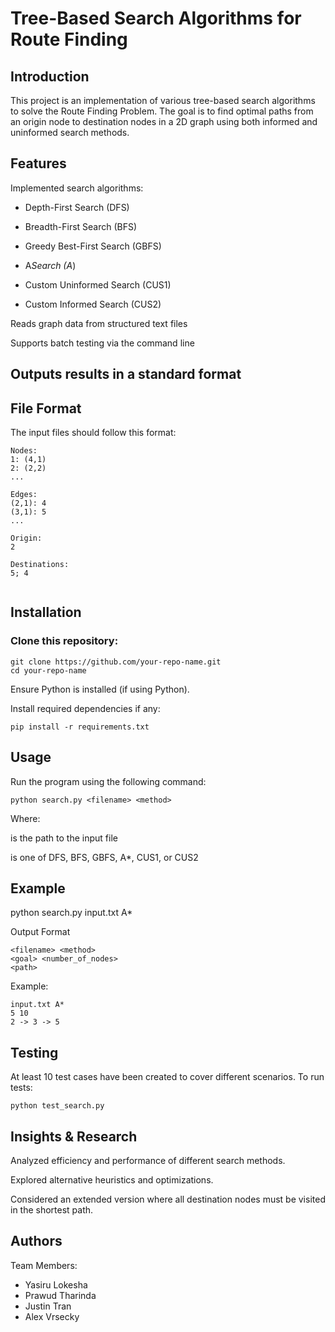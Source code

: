 # Tree-Based Search Algorithms for Route Finding

## Introduction

This project is an implementation of various tree-based search algorithms to solve the Route Finding Problem. The goal is to find optimal paths from an origin node to destination nodes in a 2D graph using both informed and uninformed search methods.

## Features

Implemented search algorithms:

- Depth-First Search (DFS)

- Breadth-First Search (BFS)

- Greedy Best-First Search (GBFS)

- A*Search (A*)

- Custom Uninformed Search (CUS1)

- Custom Informed Search (CUS2)

Reads graph data from structured text files

Supports batch testing via the command line

## Outputs results in a standard format

## File Format

The input files should follow this format:

```
Nodes:
1: (4,1)
2: (2,2)
...

Edges:
(2,1): 4
(3,1): 5
...

Origin:
2

Destinations:
5; 4
  
```
  
## Installation

### Clone this repository:
```
git clone https://github.com/your-repo-name.git
cd your-repo-name
```

Ensure Python is installed (if using Python).

Install required dependencies if any:
```
pip install -r requirements.txt
```

## Usage

Run the program using the following command:

```
python search.py <filename> <method>
```

Where:

<filename> is the path to the input file

<method> is one of DFS, BFS, GBFS, A*, CUS1, or CUS2

## Example

python search.py input.txt A*

Output Format
```
<filename> <method>
<goal> <number_of_nodes>
<path>
```
Example:
```
input.txt A*
5 10
2 -> 3 -> 5
```

## Testing

At least 10 test cases have been created to cover different scenarios. To run tests:
```
python test_search.py
```

## Insights & Research

Analyzed efficiency and performance of different search methods.

Explored alternative heuristics and optimizations.

Considered an extended version where all destination nodes must be visited in the shortest path.

## Authors

Team Members: 
- Yasiru Lokesha 
- Prawud Tharinda 
- Justin Tran
- Alex Vrsecky
